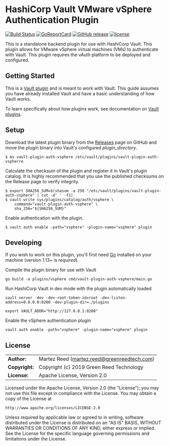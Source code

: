 HashiCorp Vault VMware vSphere Authentication Plugin
=======

[![Build Status](https://img.shields.io/travis/martezr/vault-plugin-auth-vsphere/master.svg)][travis]
[![GoReportCard][report-badge]][report]
[![GitHub release](https://img.shields.io/github/release/martezr/vault-plugin-auth-vsphere.svg)](https://github.com/martezr/vault-plugin-auth-vsphere/releases/)
[![license](https://img.shields.io/github/license/martezr/vault-plugin-auth-vsphere.svg)](https://github.com/martezr/vault-plugin-auth-vsphere/blob/master/LICENSE)

[travis]: https://travis-ci.org/martezr/vault-plugin-auth-vsphere

[report-badge]: https://goreportcard.com/badge/github.com/martezr/vault-plugin-auth-vsphere
[report]: https://goreportcard.com/report/github.com/martezr/vault-plugin-auth-vsphere

This is a standalone backend plugin for use with HashiCorp Vault. This plugin allows for VMware vSphere virtual machines (VMs) to authenticate with Vault. This plugin requires the vAuth platform to be deployed and configured.

## Getting Started

This is a [Vault plugin](https://www.vaultproject.io/docs/internals/plugins.html) and is meant to work with Vault. This guide assumes you have already installed Vault and have a basic understanding of how Vault works.

To learn specifically about how plugins work, see documentation on [Vault plugins](https://www.vaultproject.io/docs/internals/plugins.html).

## Setup

Download the latest plugin binary from the [Releases](https://github.com/martezr/vault-plugin-auth-vsphere/releases) page on GitHub and move the plugin binary into Vault's configured *plugin_directory*.

```
$ mv vault-plugin-auth-vsphere /etc/vault/plugins/vault-plugin-auth-vspherre
```

Calculate the checksum of the plugin and register it in Vault's plugin catalog. It is highly recommended that you use the published checksums on the Release page to verify integrity.

```
$ export SHA256_SUM=$(shasum -a 256 "/etc/vault/plugins/vault-plugin-auth-vsphere" | cut -d' ' -f1)
$ vault write sys/plugins/catalog/auth/vsphere \
    command="vault-plugin-auth-vsphere" \
    sha_256="${SHA256_SUM}"
```

Enable authentication with the plugin.

```
$ vault auth enable -path="vsphere" -plugin-name="vsphere" plugin
```


## Developing

If you wish to work on this plugin, you'll first need
[Go](https://www.golang.org) installed on your machine
(version 1.13+ is *required*).

Compile the plugin binary for use with Vault

```shell
go build -o plugins/vsphere cmd/vault-plugin-auth-vsphere/main.go
```

Run HashiCorp Vault in dev mode with the plugin automatically loaded

```shell
vault server -dev -dev-root-token-id=root -dev-listen-address=0.0.0.0:8200 -dev-plugin-dir=./plugins
```

```shell
export VAULT_ADDR="http://127.0.0.1:8200"
```

Enable the vSphere authentication plugin

```
vault auth enable -path="vsphere" -plugin-name="vsphere" plugin
```


## License

|                |                                                  |
| -------------- | ------------------------------------------------ |
| **Author:**    | Martez Reed (<martez.reed@greenreedtech.com>)    |
| **Copyright:** | Copyright (c) 2019 Green Reed Technology    |
| **License:**   | Apache License, Version 2.0                      |

Licensed under the Apache License, Version 2.0 (the "License");
you may not use this file except in compliance with the License.
You may obtain a copy of the License at

    http://www.apache.org/licenses/LICENSE-2.0

Unless required by applicable law or agreed to in writing, software
distributed under the License is distributed on an "AS IS" BASIS,
WITHOUT WARRANTIES OR CONDITIONS OF ANY KIND, either express or implied.
See the License for the specific language governing permissions and
limitations under the License.